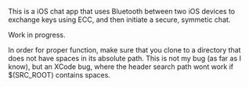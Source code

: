 This is a iOS chat app that uses Bluetooth between two iOS devices to exchange keys using ECC, and then initiate a secure, symmetic chat.

Work in progress.

In order for proper function, make sure that you clone to a directory that does not have spaces in its absolute path.
This is not my bug (as far as I know), but an XCode bug, where the header search path wont work if $(SRC_ROOT) contains spaces.
